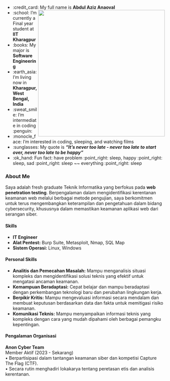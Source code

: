<ul>
  <li>:credit_card: My full name is <strong>Abdul Aziz Anaoval</strong> <img src="https://i.pinimg.com/originals/df/1a/ff/df1aff8395678d11b99b575f0e3b19d5.gif" width="400" align="right"></li>
  <li>:school: I’m currently a Final year student at <strong>IIT Kharagpur</strong></li>
  <li>:books: My major is <strong>Software Engineering</strong></li>
  <li>:earth_asia: I’m living now in <strong>Kharagpur, West Bengal, India</strong></li>
  <li>:sweat_smile: I’m intermediate in coding :penguin:</li>
  <li>:monocle_face: I’m interested in coding, sleeping, and watching films</li>
  <li>:sunglasses: My quote is <strong><em>“It’s never too late - never too late to start over, never too late to be happy”</em></strong></li>
  <li>:ok_hand: Fun fact: have problem :point_right: sleep, happy :point_right: sleep, sad :point_right: sleep ~~ everything :point_right: sleep</li>
</ul>

<h3>About Me</h3>
<p>Saya adalah fresh graduate Teknik Informatika yang berfokus pada <strong>web penetration testing</strong>. Berpengalaman dalam mengidentifikasi kerentanan keamanan web melalui berbagai metode pengujian, saya berkomitmen untuk terus mengembangkan keterampilan dan pengetahuan dalam bidang cybersecurity, khususnya dalam memastikan keamanan aplikasi web dari serangan siber.</p>

<h4>Skills</h4>
<ul>
  <li><strong>IT Engineer</strong></li>
  <li><strong>Alat Pentest:</strong> Burp Suite, Metasploit, Nmap, SQL Map</li>
  <li><strong>Sistem Operasi:</strong> Linux, Windows</li>
</ul>

<h4>Personal Skills</h4>
<ul>
  <li><strong>Analitis dan Pemecahan Masalah:</strong> Mampu menganalisis situasi kompleks dan mengidentifikasi solusi teknis yang efektif untuk mengatasi ancaman keamanan.</li>
  <li><strong>Kemampuan Beradaptasi:</strong> Cepat belajar dan mampu beradaptasi dengan perkembangan teknologi baru dan perubahan lingkungan kerja.</li>
  <li><strong>Berpikir Kritis:</strong> Mampu mengevaluasi informasi secara mendalam dan membuat keputusan berdasarkan data dan fakta untuk memitigasi risiko keamanan.</li>
  <li><strong>Komunikasi Teknis:</strong> Mampu menyampaikan informasi teknis yang kompleks dengan cara yang mudah dipahami oleh berbagai pemangku kepentingan.</li>
</ul>

<h4>Pengalaman Organisasi</h4>
<p><strong>Anon Cyber Team</strong><br>
  Member Aktif (2023 - Sekarang)<br>
  • Berpartisipasi dalam tantangan keamanan siber dan kompetisi Capture The Flag (CTF).<br>
  • Secara rutin menghadiri lokakarya tentang peretasan etis dan analisis kerentanan.
</p>
